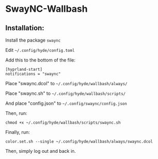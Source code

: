 # SwayNC-Wallbash

## Installation:

Install the package `swaync`

Edit `~/.config/hyde/config.toml`

Add this to the bottom of the file:
```
[hyprland-start]
notifications = "swaync"
```

Place "swaync.dcol" to `~/.config/hyde/wallbash/always/`

Place "swaync.sh" to `~/.config/hyde/wallbash/scripts/`

And place "config.json" to `~/.config/swaync/config.json`

Then, run:

`chmod +x ~/.config/hyde/wallbash/scripts/swaync.sh`

Finally, run:

`color.set.sh --single ~/.config/hyde/wallbash/always/swaync.dcol`

Then, simply log out and back in.
